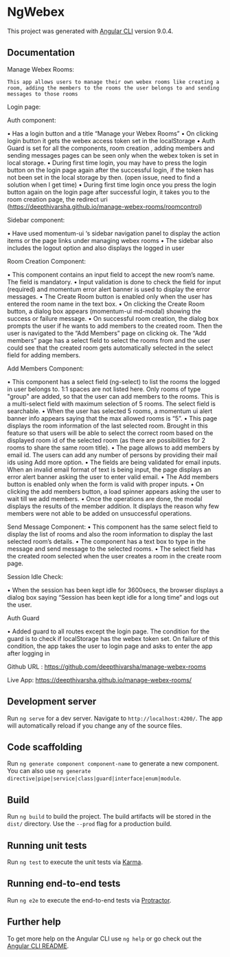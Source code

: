 # NgWebex

This project was generated with [Angular CLI](https://github.com/angular/angular-cli) version 9.0.4.

## Documentation 

Manage Webex Rooms:
 
	This app allows users to manage their own webex rooms like creating a room, adding the members to the rooms the user belongs to and sending messages to those rooms

Login page:

Auth component: 

•	Has a login button and a title “Manage your Webex Rooms”
•	On clicking login button it gets the webex access token set in the localStorage 
•	Auth Guard is set for all the components, room creation , adding members and sending messages pages can be seen only when the webex token is set in local storage. 
•	During first time login, you may have to press the login button on the login page again after the successful login, if the token has not been set in the local storage by then. (open issue, need to find a solution when I get time)
•	During first time login once you press the login button again on the login page after successful login, it takes you to the room creation page, the redirect uri (https://deepthivarsha.github.io/manage-webex-rooms/roomcontrol)

Sidebar component:

•	Have used momentum-ui ‘s sidebar navigation panel to display the action items or the page links under managing webex rooms
•	The sidebar also includes the logout option and also displays the logged in user

Room Creation Component:

•	This component contains an input field to accept the new room’s name. The field is mandatory.
•	Input validation is done to check the field for input (required) and momentum error alert banner is used to display the error messages.
•	The Create Room button is enabled only when the user has entered the room name in the text box.
•	On clicking the Create Room button, a dialog box appears (momentum-ui md-modal) showing the success or failure message.
•	On successful room creation, the dialog box prompts the user if he wants to add members to the created room. Then the user is navigated to the “Add Members” page on clicking ok. The “Add members” page has a select field to select the rooms from and the user could see that the created room gets automatically selected in the select field for adding members.

Add Members Component:

•	This component has a select field (ng-select) to list the rooms the logged in user belongs to. 1:1 spaces are not listed here. Only rooms of type "group" are added, so that the user can add members to the rooms. This is a multi-select field with maximum selection of 5 rooms. The select field is searchable.
•	When the user has selected 5 rooms, a momentum ui alert banner info appears saying that the max allowed rooms is “5”.
•	This page displays the room information of the last selected room. Brought in this feature so that users will be able to select the correct room based on the displayed room id of the selected room (as there are possibilities for 2 rooms to share the same room title).
•	The page allows to add members by email id. The users can add any number of persons by providing their mail ids using Add more option.
•	The fields are being validated for email inputs. When an invalid email format of text is being input, the page displays an error alert banner asking the user to enter valid email.
•	The Add members button is enabled only when the form is valid with proper inputs.
•	 On clicking the add members button, a load spinner appears asking the user to wait till we add members.
•	Once the operations are done, the modal displays the results of the member addition. It displays the reason why few members were not able to be added on unsuccessful operations. 

Send Message Component:
•	This component has the same select field to display the list of rooms and also the room information to display the last selected room’s details.
•	The component has a text box to type in the message and send message to the selected rooms.
•	The select field has the created room selected when the user creates a room in the create room page.

Session Idle Check:

•	When the session has been kept idle for 3600secs, the browser displays a dialog box saying “Session has been kept idle for a long time”  and logs out the user.

Auth Guard 

•	Added guard to all routes except the login page. The condition for the guard is to check if localStorage has the webex token set. On failure of this condition, the app takes the user to login page and asks to enter the app after logging in


Github URL : https://github.com/deepthivarsha/manage-webex-rooms

Live App: https://deepthivarsha.github.io/manage-webex-rooms/

## Development server

Run `ng serve` for a dev server. Navigate to `http://localhost:4200/`. The app will automatically reload if you change any of the source files.

## Code scaffolding

Run `ng generate component component-name` to generate a new component. You can also use `ng generate directive|pipe|service|class|guard|interface|enum|module`.

## Build

Run `ng build` to build the project. The build artifacts will be stored in the `dist/` directory. Use the `--prod` flag for a production build.

## Running unit tests

Run `ng test` to execute the unit tests via [Karma](https://karma-runner.github.io).

## Running end-to-end tests

Run `ng e2e` to execute the end-to-end tests via [Protractor](http://www.protractortest.org/).

## Further help

To get more help on the Angular CLI use `ng help` or go check out the [Angular CLI README](https://github.com/angular/angular-cli/blob/master/README.md).
